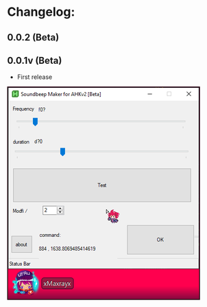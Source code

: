 # Changelog:

##  0.0.2 (Beta)





## 0.0.1v (Beta)

- First release 

![image-20230630040116909](./readme-data/image-20230630040116909.png)
